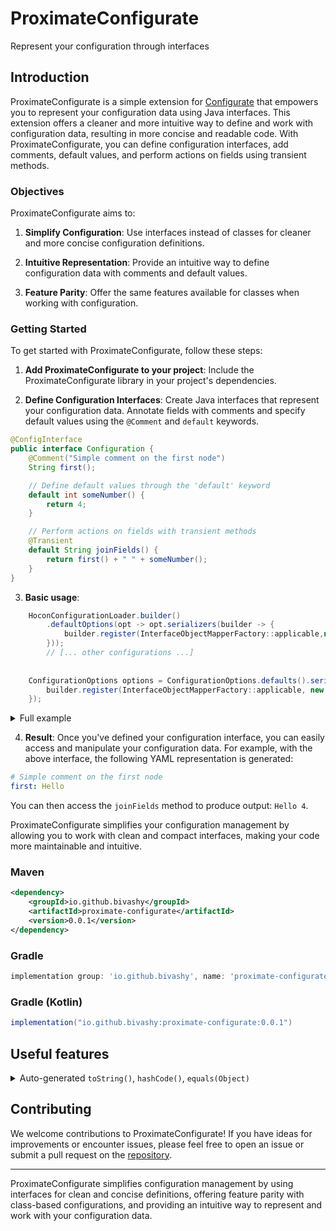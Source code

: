 # ProximateConfigurate

Represent your configuration through interfaces

## Introduction
ProximateConfigurate is a simple extension for [Configurate](https://github.com/SpongePowered/Configurate) that empowers you to represent your configuration data using Java interfaces. This extension offers a cleaner and more intuitive way to define and work with configuration data, resulting in more concise and readable code. With ProximateConfigurate, you can define configuration interfaces, add comments, default values, and perform actions on fields using transient methods.

### Objectives
ProximateConfigurate aims to:

1. **Simplify Configuration**: Use interfaces instead of classes for cleaner and more concise configuration definitions.

2. **Intuitive Representation**: Provide an intuitive way to define configuration data with comments and default values.

3. **Feature Parity**: Offer the same features available for classes when working with configuration.

### Getting Started
To get started with ProximateConfigurate, follow these steps:

1. **Add ProximateConfigurate to your project**: Include the ProximateConfigurate library in your project's dependencies.

2. **Define Configuration Interfaces**: Create Java interfaces that represent your configuration data. Annotate fields with comments and specify default values using the `@Comment` and `default` keywords.

```java
@ConfigInterface
public interface Configuration {
    @Comment("Simple comment on the first node")
    String first();

    // Define default values through the 'default' keyword
    default int someNumber() {
        return 4;
    }

    // Perform actions on fields with transient methods
    @Transient
    default String joinFields() {
        return first() + " " + someNumber();
    }
}
```

3. **Basic usage**:

```java
    HoconConfigurationLoader.builder()
        .defaultOptions(opt -> opt.serializers(builder -> {
            builder.register(InterfaceObjectMapperFactory::applicable,new InterfaceObjectMapperFactory());
        }));
        // [... other configurations ...]
        
    
    ConfigurationOptions options = ConfigurationOptions.defaults().serializers(builder -> {
        builder.register(InterfaceObjectMapperFactory::applicable, new InterfaceObjectMapperFactory());
    });
```
<details>
    <summary>Full example</summary>
    
```java
import java.io.File;
import java.util.Collections;
import java.util.List;

import org.spongepowered.configurate.ConfigurateException;
import org.spongepowered.configurate.ConfigurationNode;
import org.spongepowered.configurate.hocon.HoconConfigurationLoader;
import org.spongepowered.configurate.serialize.SerializationException;
import org.spongepowered.configurate.serialize.TypeSerializerCollection;

import com.bivashy.configurate.objectmapping.ConfigInterface;
import com.bivashy.configurate.objectmapping.common.InterfaceObjectMapperFactory;

// For demonstration purposes
public class HoconConfiguration {

    private final ConfigurationNode root;

    public HoconConfiguration(ConfigurationNode root) {
        this.root = root;
    }

    public HoconConfiguration(File file) throws ConfigurateException {
        this(loadConfiguration(file));
    }

    private static ConfigurationNode loadConfiguration(File file) throws ConfigurateException {
        return HoconConfigurationLoader.builder()
                .file(file)
                .defaultOptions(opt -> opt.serializers(builder -> {
                    builder
                            .registerAll(TypeSerializerCollection.defaults())
                            .register(InterfaceObjectMapperFactory::applicable, new InterfaceObjectMapperFactory());
                })).build().load();
    }

    public SomeObject someObject() throws SerializationException {
        return root.get(SomeObject.class);
    }

    @ConfigInterface
    public interface SomeObject {

        int number();

        String text();

        // This defines default value for 'nested'
        default NestedObject nested() {
            return new NestedObject() {
                @Override
                public List<String> textList() {
                    return Collections.singletonList("default list");
                }
            };
        }

        @ConfigInterface
        interface NestedObject {

            List<String> textList();

        }

    }

}
```

</details>

4. **Result**: 
Once you've defined your configuration interface, you can easily access and manipulate your configuration data. For example, with the above interface, the following YAML representation is generated:

```yaml
# Simple comment on the first node
first: Hello
```

You can then access the `joinFields` method to produce output: `Hello 4`.

ProximateConfigurate simplifies your configuration management by allowing you to work with clean and compact interfaces, making your code more maintainable and intuitive.

### Maven
```xml
<dependency>
    <groupId>io.github.bivashy</groupId>
    <artifactId>proximate-configurate</artifactId>
    <version>0.0.1</version>
</dependency>
```

### Gradle
```groovy
implementation group: 'io.github.bivashy', name: 'proximate-configurate', version: '0.0.1'
```

### Gradle (Kotlin)
```groovy
implementation("io.github.bivashy:proximate-configurate:0.0.1")
```

## Useful features
<details>
    <summary>Auto-generated <code>toString()</code>, <code>hashCode()</code>, <code>equals(Object)</code></summary>

Model: 
```java
@ConfigInterface
public interface ComplexConfiguration {

    String value();

    default String defaultValue() {
        return "This have default value!";
    }

    SubComplexConfiguration sub();

    @ConfigInterface
    interface SubComplexConfiguration {

        int number();

        List<Double> numberList();

    }

}
```
```java
public class PrintExample {

    void print() {
        ComplexConfiguration object = node.get(ComplexConfiguration.class);
        System.out.println(object); // [interface com.bivashy.configurate.BasicUsageTest$ComplexConfiguration]{sub=[interface com.bivashy.configurate.BasicUsageTest$ComplexConfiguration$SubComplexConfiguration]{number=1, numberList=[0.1, 1.3, 3.2]}, defaultValue=null, value=test}

    }

}
```
Output of <code>PrintExample#print():</code>
```
[interface com.bivashy.configurate.BasicUsageTest$ComplexConfiguration]{sub=[interface com.bivashy.configurate.BasicUsageTest$ComplexConfiguration$SubComplexConfiguration]{number=1, numberList=[0.1, 1.3, 3.2]}, defaultValue=null, value=test}
```

</details>
    

## Contributing
We welcome contributions to ProximateConfigurate! If you have ideas for improvements or encounter issues, please feel free to open an issue or submit a pull request on the [repository](https://github.com/bivashy/ProximateConfigurate).

---

ProximateConfigurate simplifies configuration management by using interfaces for clean and concise definitions, offering feature parity with class-based configurations, and providing an intuitive way to represent and work with your configuration data.